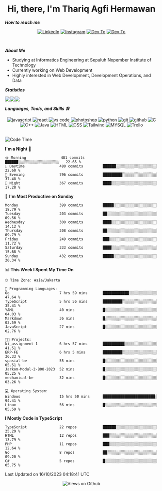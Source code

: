 <div align="center">
  <h1>Hi, there, I'm Thariq Agfi Hermawan</h1>
</div>


***How to reach me***
<p align='center'>
   <a href="https://www.linkedin.com/in/thariqagfihermawan" target="_blank"><img src="https://img.shields.io/badge/LinkedIn-0077B5?style=for-the-badge&logo=linkedin&logoColor=white" alt="LinkedIn"></a>
   <a href="https://www.instagram.com/thoriqagfi" target="_blank"><img src="https://img.shields.io/badge/Instagram-E4405F?style=for-the-badge&logo=instagram&logoColor=white" alt="Instagram"></a>
   <a href="https://medium.com/@thoriq.aghfi60" target="_blank"><img src="https://img.shields.io/badge/Medium-12100E?style=for-the-badge&logo=medium&logoColor=white" alt="Dev To"></a>
   <a href="https://linktr.ee/thoriqagfi" target="_blank"><img src="https://img.shields.io/badge/linktree-1de9b6?style=for-the-badge&logo=linktree&logoColor=white" alt="Dev To"></a>
</p>

<br>

***About Me***
- Studying at Informatics Engineering at Sepuluh Nopember Institute of Technology
- Currently working on Web Development
- Highly interested in Web Development, Development Operations, and Data

***Statistics***

<!-- [![GitHub Streak](http://github-readme-streak-stats.herokuapp.com?user=thoriqagfi&theme=dark)](https://git.io/streak-stats) -->

<div align="center">
  <div style="display: flex;">
    <img src="http://github-readme-streak-stats.herokuapp.com?user=thoriqagfi&theme=chartreuse-dark"/>
    <img src="https://github-readme-stats.vercel.app/api/top-langs/?username=thoriqagfi&layout=compact&&theme=chartreuse-dark&langs_count=8)](https://github.com/thoriqagfi"/>
    <img src="https://github-readme-stats.vercel.app/api?username=thoriqagfi&show_icons=true&theme=chartreuse-dark"/>
  </div>
</div>

<!-- [![Top Langs](https://github-readme-stats.vercel.app/api/top-langs/?username=thoriqagfi&layout=compact&&theme=chartreuse-dark&langs_count=8)](https://github.com/thoriqagfi)
< ![Agfi's GitHub stats](https://github-readme-stats.vercel.app/api?username=thoriqagfi&show_icons=true&theme=chartreuse-dark) -->

***Languages, Tools, and Skills 🛠***

  <div align="center">
    <img src="https://img.shields.io/badge/JavaScript-F7DF1E?style=for-the-badge&logo=javascript&logoColor=black" alt="javascript" />
    <img src="https://img.shields.io/badge/React-61DAFB?style=for-the-badge&logo=react&logoColor=black" alt="react" />
    <img src="https://img.shields.io/badge/vs%20code-007ACC?style=for-the-badge&logo=visual%20studio%20code&logoColor=white" alt="vs code" />
    <img src="https://img.shields.io/badge/adobe%20photoshop-31A8FF?style=for-the-badge&logo=adobe%20photoshop&logoColor=white" alt="photoshop" />
    <img src="https://img.shields.io/badge/python-3776AB?style=for-the-badge&logo=python&logoColor=white" alt="python" />
    <img src="https://img.shields.io/badge/Git-F05032?style=for-the-badge&logo=git&logoColor=white" alt="git" />
    <img src="https://img.shields.io/badge/GitHub-100000?style=for-the-badge&logo=github&logoColor=white" alt="github" />
    <img src="https://img.shields.io/badge/c-%2300599C.svg?style=for-the-badge&logo=c&logoColor=white" alt="C" />
    <img src="https://img.shields.io/badge/c++-%2300599C.svg?style=for-the-badge&logo=c%2B%2B&logoColor=white" alt="C++" />
    <img src="https://img.shields.io/badge/Java-ED8B00?style=for-the-badge&logo=java&logoColor=white" alt="Java"/>
    <img src="https://img.shields.io/badge/HTML5-E34F26?style=for-the-badge&logo=html5&logoColor=white" alt="HTML" />
    <img src="https://img.shields.io/badge/CSS-239120?&style=for-the-badge&logo=css3&logoColor=white" alt ="CSS" />
    <img src="https://img.shields.io/badge/tailwindcss-%2338B2AC.svg?style=for-the-badge&logo=tailwind-css&logoColor=white" alt="Tailwind" />
    <img src="https://img.shields.io/badge/MySQL-00000F?style=for-the-badge&logo=mysql&logoColor=white" alt="MYSQL" />
    <img src="https://img.shields.io/badge/Trello-%23026AA7.svg?style=for-the-badge&logo=Trello&logoColor=white" alt="Trello" />
  </div><br>

<!--START_SECTION:waka-->
![Code Time](http://img.shields.io/badge/Code%20Time-696%20hrs%2046%20mins-blue)

**I'm a Night 🦉** 

```text
🌞 Morning                481 commits         ██████░░░░░░░░░░░░░░░░░░░   22.65 % 
🌆 Daytime                480 commits         ██████░░░░░░░░░░░░░░░░░░░   22.60 % 
🌃 Evening                796 commits         █████████░░░░░░░░░░░░░░░░   37.48 % 
🌙 Night                  367 commits         ████░░░░░░░░░░░░░░░░░░░░░   17.28 % 
```
📅 **I'm Most Productive on Sunday** 

```text
Monday                   399 commits         █████░░░░░░░░░░░░░░░░░░░░   18.79 % 
Tuesday                  203 commits         ██░░░░░░░░░░░░░░░░░░░░░░░   09.56 % 
Wednesday                300 commits         ████░░░░░░░░░░░░░░░░░░░░░   14.12 % 
Thursday                 208 commits         ██░░░░░░░░░░░░░░░░░░░░░░░   09.79 % 
Friday                   249 commits         ███░░░░░░░░░░░░░░░░░░░░░░   11.72 % 
Saturday                 333 commits         ████░░░░░░░░░░░░░░░░░░░░░   15.68 % 
Sunday                   432 commits         █████░░░░░░░░░░░░░░░░░░░░   20.34 % 
```


📊 **This Week I Spent My Time On** 

```text
🕑︎ Time Zone: Asia/Jakarta

💬 Programming Languages: 
Go                       7 hrs 59 mins       ████████████░░░░░░░░░░░░░   47.64 % 
TypeScript               5 hrs 56 mins       █████████░░░░░░░░░░░░░░░░   35.41 % 
YAML                     40 mins             █░░░░░░░░░░░░░░░░░░░░░░░░   04.03 % 
Markdown                 36 mins             █░░░░░░░░░░░░░░░░░░░░░░░░   03.59 % 
JavaScript               27 mins             █░░░░░░░░░░░░░░░░░░░░░░░░   02.76 % 

🐱‍💻 Projects: 
ki_assignment-1          6 hrs 57 mins       ██████████░░░░░░░░░░░░░░░   41.51 % 
ERP-FE                   6 hrs 5 mins        █████████░░░░░░░░░░░░░░░░   36.33 % 
spasial-be               55 mins             █░░░░░░░░░░░░░░░░░░░░░░░░   05.51 % 
Jarkom-Modul-2-B08-2023  52 mins             █░░░░░░░░░░░░░░░░░░░░░░░░   05.25 % 
mechanical-be            32 mins             █░░░░░░░░░░░░░░░░░░░░░░░░   03.26 % 

💻 Operating System: 
Windows                  15 hrs 50 mins      ████████████████████████░   94.41 % 
Linux                    56 mins             █░░░░░░░░░░░░░░░░░░░░░░░░   05.59 % 
```

**I Mostly Code in TypeScript** 

```text
TypeScript               22 repos            ██████░░░░░░░░░░░░░░░░░░░   25.29 % 
HTML                     12 repos            ███░░░░░░░░░░░░░░░░░░░░░░   13.79 % 
PHP                      11 repos            ███░░░░░░░░░░░░░░░░░░░░░░   12.64 % 
Go                       8 repos             ██░░░░░░░░░░░░░░░░░░░░░░░   09.20 % 
C#                       5 repos             █░░░░░░░░░░░░░░░░░░░░░░░░   05.75 % 
```




 Last Updated on 16/10/2023 04:18:41 UTC
<!--END_SECTION:waka-->

<div align="center">
<img src="https://komarev.com/ghpvc/?username=thoriqagfi&color=blue" alt="Views on Github" />
</div>